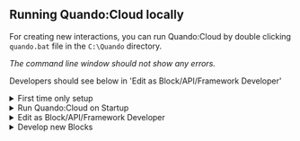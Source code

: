 
## Running Quando:Cloud locally

For creating new interactions, you can run Quando:Cloud by double clicking `quando.bat` file in the `C:\Quando` directory.

_The command line window should not show any errors._

Developers should see below in 'Edit as Block/API/Framework Developer'

<details><summary>First time only setup</summary>

You will likely see a Firewall warning.  You should select at least 'Private Networks', then allow access.

To check Quando:Cloud is running, in Chrome, open [the dashboard](http://127.0.0.1) on the **same PC** you installed Quando:Cloud on.  This can also be opened as http://127.0.0.1

You should see two QR Codes and links to the Editor and Client, and at the bottom of the page, 'New User'.  Enter a login/user id and password.  **N.B. These are not secure.**  You should see a message at the bottom saying 'Added 'your user id'.

_If you don't see the option, check the command line from before, and also check that you are using the PC you installed Quando on - You can only add users on the PC that Quando is installed on._
</details>

<details><summary>
Run Quando:Cloud on Startup
</summary>

**N.B. This is intended for deployed use - not for development**

1. Type Windows+R, then type in `gpedit.msc` and Enter
2. Choose Computer Configuration->Windows Settings->Scripts->Startup
3. Then 'Add' C:\quando\quando.bat
</details>

<details><summary>
Edit as Block/API/Framework Developer
</summary>

The instructions below assume that you are using Visual Studio Code, though specifics are generally avoided.

Run the editor, then:
1. In a terminal, run pouchdb using `npm run pouchdb`
    - _Note that the PouchDB log file is in pouchdb/log.txt_
2. Run Quando:Cloud, in another terminal, with nodemon using `npm run nodemon`
3. Open a Chrome browser to http://127.0.0.1
    * Note: you can change a user's password (or delete a user) through the PouchDB Control Panel - available through the Dashboard, i.e. at http://127.0.0.1:5984/_utils.

Note: The client screen can be right clicked to allow you to select already deployed/created scripts - whichever one you open will be reopened next time you open 127.0.0.1/client.  This can also be done from the kiosk boot, so that a different interaction is loaded next time the PC reboots.

</details>

<details><summary>
Develop new Blocks
</summary>

An (in progress) guide to [Creating new Blocks](creating_new_blocks.md) is available.

The (in progress) [Manifesto](manifesto.md) is likely to be useful.

</details>
